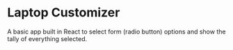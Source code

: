 # Laptop Customizer

A basic app built in React to select form (radio button) options and show the tally of everything selected.
